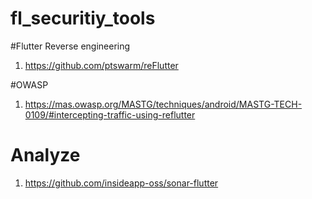 # fl_securitiy_tools

#Flutter Reverse engineering 
1. https://github.com/ptswarm/reFlutter

#OWASP 
1. https://mas.owasp.org/MASTG/techniques/android/MASTG-TECH-0109/#intercepting-traffic-using-reflutter


# Analyze 
1. https://github.com/insideapp-oss/sonar-flutter
